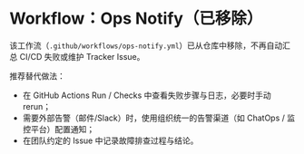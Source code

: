 # Workflow：Ops Notify（已移除）

该工作流（`.github/workflows/ops-notify.yml`）已从仓库中移除，不再自动汇总 CI/CD 失败或维护 Tracker Issue。

推荐替代做法：
- 在 GitHub Actions Run / Checks 中查看失败步骤与日志，必要时手动 rerun；
- 需要外部告警（邮件/Slack）时，使用组织统一的告警渠道（如 ChatOps / 监控平台）配置通知；
- 在团队约定的 Issue 中记录故障排查过程与结论。

